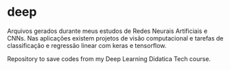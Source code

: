 # deep
Arquivos gerados durante meus estudos de Redes Neurais Artificiais e CNNs. Nas aplicações existem projetos de visão computacional e tarefas de classificação e regressão linear com keras e tensorflow.

Repository to save codes from my Deep Learning Didatica Tech course.
